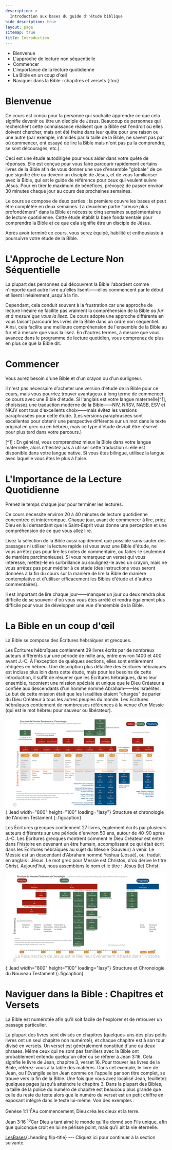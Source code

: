 ```yaml
---
description: >
  Introduction aux bases du guide d''étude biblique
hide_description: true
layout: page
sitemap: true
title: Introduction
---
```


* Bienvenue
* L'approche de lecture non séquentielle
* Commencer
* L'importance de la lecture quotidienne
* La Bible en un coup d'œil
* Naviguer dans la Bible : chapitres et versets 
{:toc}

# Bienvenue
Ce cours est conçu pour la personne qui souhaite apprendre ce que cela signifie devenir ou être un disciple de Jésus. Beaucoup de personnes qui recherchent cette connaissance réalisent que la Bible est l'endroit où elles doivent chercher, mais ont été freiné dans leur quête pour une raison ou une autre (par exemple, intimidés par la taille de la Bible, ne savent pas par où commencer, ont essayé de lire la Bible mais n'ont pas pu la comprendre, se sont découragés, etc.).

Ceci est une <span class="bbsg_highlight">étude autodirigée</span> pour vous aider dans votre quête de réponses. Elle est conçue pour vous faire parcourir rapidement certains livres de la Bible afin de vous donner une vue d'ensemble <span class="bbsg_highlight">"globale"</span> de ce que signifie être ou devenir un disciple de Jésus, et de vous familiariser avec la Bible, qui est le guide de référence pour ceux qui veulent suivre Jésus. Pour en tirer le maximum de bénéfices, prévoyez de passer environ <span class="bbsg_highlight">30 minutes</span> chaque jour au cours des prochaines semaines.

Le cours se compose de <span class="bbsg_highlight">deux parties</span> : la première couvre les bases et peut être complétée en deux semaines. La deuxième partie "creuse plus profondément" dans la Bible et nécessite cinq semaines supplémentaires de lecture quotidienne. Cette étude établit la base fondamentale pour comprendre la Bible et ce que cela signifie être un disciple de Jésus.

Après avoir terminé ce cours, vous serez <span class="bbsg_highlight">équipé, habilité et enthousiaste</span> à poursuivre votre étude de la Bible.

# L'Approche de Lecture Non Séquentielle
La plupart des personnes qui découvrent la Bible l'abordent comme n'importe quel autre livre qu'elles lisent——elles commencent par le début et lisent linéairement jusqu'à la fin.

Cependant, cela conduit souvent à la frustration car une approche de lecture linéaire ne facilite pas vraiment la compréhension de la Bible *<span class="bbsg_highlight">au fur et à mesure que vous la lisez</span>*. Ce cours adopte une approche différente en vous faisant parcourir les livres de la Bible dans un ordre <span class="bbsg_highlight">non séquentiel</span>. Ainsi, cela facilite une <span class="bbsg_highlight">meilleure compréhension</span> de l'ensemble de la Bible au fur et à mesure que vous la lisez. En d'autres termes, à mesure que vous avancez dans le programme de lecture quotidien, vous comprenez de plus en plus ce que la Bible dit.

# Commencer
Vous aurez besoin d'une <span class="bbsg_highlight">Bible</span> et d'un <span class="bbsg_highlight">crayon</span> ou d'un <span class="bbsg_highlight">surligneur</span>.

Il n'est pas nécessaire d'acheter une version d'étude de la Bible pour ce cours, mais vous pourriez trouver avantageux à long terme de commencer ce cours avec une Bible d'étude. Si l'anglais est votre langue maternelle[^1], choisissez une traduction moderne de la Bible——NIV, NRSV, NASB, ESV et NKJV sont tous d'excellents choix——mais évitez les versions paraphrasées pour cette étude. (Les versions paraphrasées sont excellentes pour obtenir une perspective différente sur un mot dans le texte original en grec ou en hébreu, mais ce type d'étude devrait être réservé pour plus tard dans votre parcours.)

[^1] : En général, vous comprendrez mieux la Bible dans votre langue maternelle, alors n'hésitez pas à utiliser cette traduction si elle est disponible dans votre langue native. Si vous êtes bilingue, utilisez la langue avec laquelle vous êtes le plus à l'aise.

# L'Importance de la Lecture Quotidienne
Prenez le temps <span class="bbsg_highlight">chaque jour</span> pour terminer les lectures.

Ce cours nécessite environ <span class="bbsg_highlight">20 à 40</span> minutes de lecture quotidienne concentrée et <span class="bbsg_highlight">ininterrompue</span>. Chaque jour, avant de commencer à lire, priez Dieu en lui demandant que le Saint-Esprit vous donne une perception et une compréhension de ce que vous allez lire.

Lisez la sélection de la Bible <span class="bbsg_highlight">aussi rapidement que possible</span> sans sauter des passages ni utiliser la lecture rapide (si vous avez une Bible d'étude, <span class="bbsg_highlight">ne vous arrêtez pas</span> pour lire les notes de commentaire, ou faites-le seulement de manière parcimonieuse). Si vous remarquez un verset qui vous intéresse, mettez-le en surbrillance ou soulignez-le avec un crayon, mais ne vous arrêtez pas pour méditer à ce stade (des instructions vous seront données à la fin du cours sur la manière de lire la Bible de manière contemplative et d'utiliser efficacement les Bibles d'étude et d'autres commentaires).

Il est important de <span class="bbsg_highlight">lire chaque jour</span>——manquer un jour ou deux rendra plus difficile de se souvenir d'où vous vous êtes arrêté et rendra également plus difficile pour vous de développer une vue d'ensemble de la Bible.

# La Bible en un coup d'œil
La Bible se compose des Écritures <span class="bbsg_highlight">hébraïques</span> et <span class="bbsg_highlight">grecques</span>.

Les <span class="bbsg_highlight">Écritures hébraïques</span> contiennent <span class="bbsg_highlight">39 livres</span> écrits par de nombreux auteurs différents sur une période de mille ans, entre environ 1400 et 400 avant J.-C. À l'exception de quelques sections, elles sont entièrement rédigées en hébreu. Une description plus détaillée des Écritures hébraïques est incluse plus loin dans cette étude, mais pour les besoins de cette introduction, il suffit de résumer que les Écritures hébraïques, dans leur ensemble, racontent une mission spéciale et unique que le Dieu Créateur a confiée aux descendants d'un homme nommé Abraham——les <span class="bbsg_highlight">Israélites</span>. Le but de cette mission était que les Israélites étaient "chargés" de parler du <span class="bbsg_highlight">Dieu Créateur</span> à tous les autres peuples du monde. Les Écritures hébraïques contiennent de nombreuses références à la venue d'un Messie (qui est le mot hébreu pour sauveur ou libérateur).

![Image pleine largeur](../assets/img/projects/bstotfrench.png){:.lead width="800" height="100" loading="lazy"}
Structure et chronologie de l'Ancien Testament
{:.figcaption}

Les <span class="bbsg_highlight">Écritures grecques</span> contiennent <span class="bbsg_highlight">27 livres</span>, également écrits par plusieurs auteurs différents sur une période d'environ 50 ans, autour de 40-90 après J.-C. Les Écritures grecques montrent comment le Dieu Créateur est entré dans l'histoire en devenant un être humain, accomplissant ce qui était écrit dans les Écritures hébraïques au sujet du <span class="bbsg_highlight">Messie</span> (Sauveur) à venir. Le Messie est un descendant d'Abraham nommé Yeshua (Josué), ou, traduit en anglais : Jésus. Le mot grec pour Messie est Christos, d'où dérive le titre <span class="bbsg_highlight">Christ</span>. Aujourd'hui, nous assemblons le nom et le titre : Jésus (le) Christ.

![Image pleine largeur](../assets/img/projects/bstntfrench.png){:.lead width="800" height="100" loading="lazy"}
Structure et Chronologie du Nouveau Testament
{:.figcaption}

# Naviguer dans la Bible : Chapitres et Versets
La Bible est <span class="bbsg_highlight">numérotée</span> afin qu'il soit facile de l'explorer et de retrouver un passage particulier.

La plupart des livres sont divisés en <span class="bbsg_highlight">chapitres</span> (quelques-uns des plus petits livres ont un seul chapitre non numéroté), et chaque chapitre est à son tour divisé en <span class="bbsg_highlight">versets</span>. Un verset est généralement constitué d'une ou deux phrases. Même ceux qui ne sont pas familiers avec la Bible ont probablement entendu quelqu'un citer ou se référer à <span class="bbsg_highlight">Jean 3:16</span>. Cela signifie le livre de <span class="bbsg_highlight">Jean, chapitre 3, verset 16</span>. Pour trouver les livres de la Bible, référez-vous à la table des matières. Dans cet exemple, le livre de Jean, ou l'Évangile selon Jean comme on l'appelle par son titre complet, se trouve vers la fin de la Bible. Une fois que vous avez localisé Jean, feuilletez quelques pages jusqu'à atteindre le chapitre 3. Dans la plupart des Bibles, la taille de la police du numéro de chapitre est beaucoup plus grande que celle du reste du texte alors que le numéro du verset est un petit chiffre en exposant intégré dans le texte lui-même. <span class="bbsg_highlight">Voir des exemples :</span>

<span class="bbsg_highlight">Genèse 1:1</span> 1<sup>1</sup>Au commencement, Dieu créa les cieux et la terre.

<span class="bbsg_highlight">Jean 3:16</span>	<sup>16</sup>Car Dieu a tant aimé le monde qu'il a donné son Fils unique, afin que quiconque croit en lui ne périsse point, mais qu'il ait la vie éternelle.

[LesBases](LesBases.md){:.heading.flip-title} --- Cliquez ici pour continuer à la section suivante.